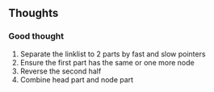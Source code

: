 ##  Thoughts

###  Good thought
1.  Separate the linklist to 2 parts by fast and slow pointers
2.  Ensure the first part has the same or one more node
3.  Reverse the second half
4.  Combine head part and node part